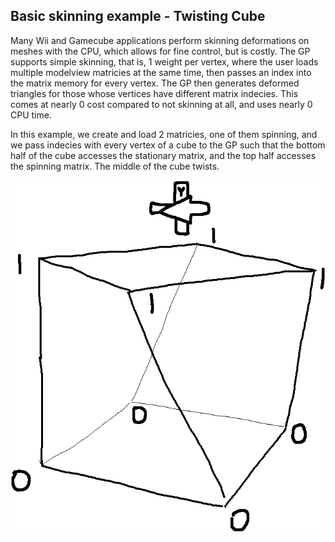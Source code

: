 ## Basic skinning example - Twisting Cube
  Many Wii and Gamecube applications perform skinning deformations on meshes with the CPU, which allows for fine control, but is costly. The GP supports simple skinning, that is, 1 weight per vertex, where the user loads multiple modelview matricies at the same time, then passes an index into the matrix memory for every vertex. The GP then generates deformed triangles for those whose vertices have different matrix indecies. This comes at nearly 0 cost compared to not skinning at all, and uses nearly 0 CPU time. 

In this example, we create and load 2 matricies, one of them spinning, and we pass indecies with every vertex of a cube to the GP such that the bottom half of the cube accesses the stationary matrix, and the top half accesses the spinning matrix. The middle of the cube twists.

![](/assets/twistingcube.png)
